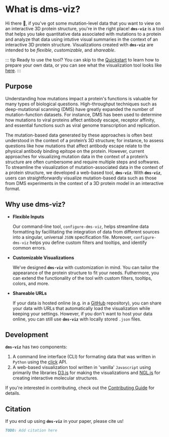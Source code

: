 # What is dms-viz?

Hi there 👋, if you've got some mutation-level data that you want to view on an interactive 3D protein structure, you're in the right place! **`dms-viz`** is a tool that helps you take quantitative data associated with mutations to a protein and analyze that data using intutive visual summaries in the context of an interactive 3D protein structure. Visualizations created with **`dms-viz`** are intended to be _flexible_, _customizable_, and _shareable_.

::: tip Ready to use the tool?
You can skip to the [Quickstart](/introduction/getting-started/) to learn how to prepare your own data, or you can see what the visualization tool looks like [here](https://dms-viz.github.io/).
:::

## Purpose

Understanding how mutations impact a protein's functions is valuable for many types of biological questions. High-throughput techniques such as deep-mutational scanning (DMS) have greatly expanded the number of mutation-function datasets. For instance, DMS has been used to determine how mutations to viral proteins affect antibody escape, receptor affinity, and essential functions such as viral genome transcription and replication.

The mutation-based data generated by these approaches is often best understood in the context of a protein’s 3D structure; for instance, to assess questions like how mutations that affect antibody escape relate to the physical antibody binding epitope on the protein. However, current approaches for visualizing mutation data in the context of a protein’s structure are often cumbersome and require multiple steps and softwares. To streamline the visualization of mutation-associated data in the context of a protein structure, we developed a web-based tool, **`dms-viz`**. With **`dms-viz`**, users can straightforwardly visualize mutation-based data such as those from DMS experiments in the context of a 3D protein model in an interactive format.

## Why use dms-viz?

- **Flexible Inputs**

  Our command-line tool, `configure-dms-viz`, helps streamline data formatting by facillitating the integration of data from different sources into a singular, universal `JSON` specification file. Moreover, `configure-dms-viz` helps you define custom filters and tooltips, and identify common errors.

- **Customizable Visualizations**

  We've designed **`dms-viz`** with customization in mind. You can tailor the appearance of the protein structure to fit your needs. Futhermore, you can extend the functionality of the tool with custom filters, tooltips, colors, and more.

- **Shareable URLs**

  If your data is hosted online (e.g. in a [GitHub](https://github.com/) repository), you can share your data with URLs that automatically load the visualization while keeping your settings. However, if you don't want to host your data online, you can still use **`dms-viz`** with locally stored `.json` files.

## Development

**`dms-viz`** has two components:

1. A command line interface (CLI) for formating data that was written in `Python` using the [click](https://click.palletsprojects.com/en/8.1.x/) API.
2. A web-based visualization tool written in 'vanilla' `Javascript` using primarily the libraries [D3.js](https://d3js.org/) for making the visualizations and [NGL.js](https://nglviewer.org/#page-top) for creating interactive molecular structures.

If you're interested in contributing, check out the [Contributing Guide](/project-info/contributing-guide/) for details.

## Citation

If you end up using **`dms-viz`** in your paper, please cite us!

```md
TODO: Add citation here
```
